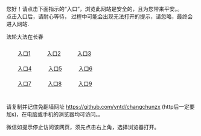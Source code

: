 您好！请点击下面指示的“入口”，浏览此网站是安全的，且为您带来平安。。 <br/>
点击入口后，请耐心等待， 过程中可能会出现无法打开的提示，请忽略，最终会进入网站. </br>

法轮大法在长春<br/>
<div style="padding:10px"><a style="margin:20px" target="_blank" href="https://d3v6ldnww2p1xb.cloudfront.net/2Qpsp?zbpen" id="ccLink1" rel="nofollow">入口1</a> <a target="_blank" style="margin:20px" href="https://d2qm2qw5ohxu6e.cloudfront.net/2Qpsp?wiohqc" id="ccLink2" rel="nofollow">入口2</a> <a style="margin:20px" target="_blank" href="https://d3fgw30n5irnqe.cloudfront.net/2Qpsp?dsilq" id="ccLink3" rel="nofollow">入口3</a></div>

<div style="padding:10px" ><a style="margin:20px" target="_blank" href="https://d3v6ldnww2p1xb.cloudfront.net/2Qpsp?zbpen" id="ccLink4" rel="nofollow">入口4</a> <a style="margin:20px" href="https://d2qm2qw5ohxu6e.cloudfront.net/2Qpsp?wiohqc" target="_blank" id="ccLink5" rel="nofollow">入口5</a> <a style="margin:20px" href="https://d3fgw30n5irnqe.cloudfront.net/2Qpsp?dsilq" target="_blank" id="ccLink6" rel="nofollow">入口6</a></div>

<div style="padding:10px"><a style="margin:20px" target="_blank" href="https://d3v6ldnww2p1xb.cloudfront.net/2Qpsp?zbpen" id="ccLink7" rel="nofollow">入口7</a> <a style="margin:20px" href="https://d2qm2qw5ohxu6e.cloudfront.net/2Qpsp?wiohqc" target="_blank" id="ccLink8" rel="nofollow">入口8</a> <a style="margin:20px" target="_blank" href="https://d3fgw30n5irnqe.cloudfront.net/2Qpsp?dsilq" id="ccLink9" rel="nofollow">入口9</a></div>

<br/>



请复制并记住免翻墙网址 https://github.com/yntd/changchunzx (http后一定要加s)，在电脑或手机的浏览器均可访问。。<br/>

微信如提示停止访问该网页，须先点击右上角，选择浏览器打开。
